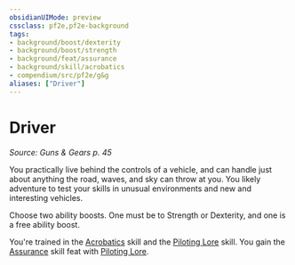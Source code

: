 ```yaml
---
obsidianUIMode: preview
cssclass: pf2e,pf2e-background
tags:
- background/boost/dexterity
- background/boost/strength
- background/feat/assurance
- background/skill/acrobatics
- compendium/src/pf2e/g&g
aliases: ["Driver"]
---
```

# Driver
*Source: Guns & Gears p. 45*  

You practically live behind the controls of a vehicle, and can handle just about anything the road, waves, and sky can throw at you. You likely adventure to test your skills in unusual environments and new and interesting vehicles.

Choose two ability boosts. One must be to Strength or Dexterity, and one is a free ability boost.

You're trained in the [Acrobatics](../../skills.md#Acrobatics) skill and the [Piloting Lore](../../skills.md#Lore) skill. You gain the [Assurance](../../feats/assurance.md) skill feat with [Piloting Lore](../../skills.md#Lore).